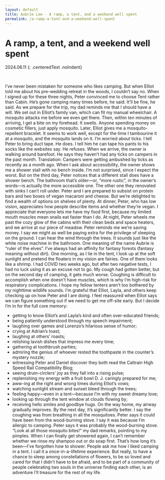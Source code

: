 ```yaml
---
layout: default
title: Aubrie Lee - A ramp, a tent, and a weekend well spent
permalink: /a-ramp-a-tent-and-a-weekend-well-spent
---
```

# A ramp, a tent, and a weekend well spent

2024.06.11
{: .centeredText .noIndent}

<br>

I’ve never been mistaken for someone who likes camping. But when Elliot told me about his pre-wedding retreat in the woods, I couldn’t say no.
When I signed up for these three nights, Peter convinced me to choose Tent rather than Cabin. He’s gone camping many times before, he said. It’ll be fine, he said.
As we prepare for the trip, my dad reminds me that I should have a will.
We set out in Elliot’s family van, which can fit my manual wheelchair. A mosquito attacks me before we even get there. Then, within ten minutes of arriving, I get a bite on my forehead. It swells. Anyone spending money on cosmetic fillers, just apply mosquito.
Later, Elliot gives me a mosquito-repellent bracelet. It seems to work well, except for the time I tambourine it at a mosquito, and the mosquito lands on it.
I’m worried about ticks. I tell Peter to bring duct tape. He does. I tell him he can tape his pants to his socks like the websites say. He refuses. When we arrive, the owner is walking around barefoot.
He says they haven’t had any ticks on campers in the past month. Translation: Campers were getting ambushed by ticks as recently as a month ago.
When I ask about accessibility, the owner shows me a shower stall with no bench inside. I’m not surprised, since I expect the worst. But on the third day, Peter notices that a different stall does have a shower bench. The bathroom that’s older—or, “more rustic”, in the owner’s words—is actually the more accessible one. The other one they renovated with sinks I can’t roll under.
Peter and I are prepared to subsist on protein bars and two boxes of vegan macaroni and cheese. But we’re delighted to find a wealth of options on shelves of plenty. At dinner, Peter, who has low vision, appreciates how people describe items and whether they’re vegan. I appreciate that everyone lets me have my food first, because my limited mouth muscles mean snails eat faster than I do.
At night, Peter wheels me past the cozy glow of the cabins with their clean beds and space heaters, and we arrive at our piece of meadow. Peter reminds me we’re saving money. I say we might as well be paying extra for the privilege of sleeping on the ground.
I can hear the wind through the trees. It sounds just like the white noise machine in the bathroom.
One meaning of the name Aubrie is “ruler of the elves”. I’ve always had an affinity for fantasy forests (fantasy meaning without dirt). One morning, as I lie in the tent, I look up at the soft sunlight and pretend the floaters in my vision are fairies. One of them looks like a shrimp.
I had COVID two weeks ago, but after two negative tests, I had no luck using it as an excuse not to go. My cough had gotten better, but on the second day of camping, it gets much worse. Coughing is difficult to accomplish when one doesn’t have muscles, which is why I’m high-risk for respiratory complications. I hope my fellow tenters aren’t too bothered by my nighttime wildlife sounds.
I’m grateful that Elliot, Layla, and others keep checking up on how Peter and I are doing. I feel reassured when Elliot says we can figure something out if we need to get me off-site early. But I decide I’m in for the full core memory:
* getting to know Elliot’s and Layla’s kind and often over-educated friends;
* being patiently understood through my speech impairment;
* laughing over games and Lorenzo’s hilarious sense of humor;
* crying at Adrian’s toast;
* laughing at others’ roasts;
* relishing lavish dishes that impress me every time;
* gathering at toothbrush parties;
* admiring the genius of whoever rested the toothpaste in the counter’s mystery nozzle;
* witnessing Peter and Daniel discover they both read the Caltrain High Speed Rail Compatibility Blog;
* seeing drum-circlers’ joy as they fall into a rising pulse;
* replenishing my energy with a fruit bowl D. J. caringly prepared for me;
* aww-ing at the right and wrong times during Elliot’s vows;
* watching sunlight stream and sunset bleed through the trees;
* feeling happy—even in a tent—because I’m with my sweet dreamy love;
* looking up through the tent window at clouds flowing by;
* receiving hello smiles and goodbye hugs.
On the way home, my airway gradually improves. By the next day, it’s significantly better. I say the coughing was from breathing in all the mosquitoes. Peter says it could have been from the wood-burning stove. I say it was because I’m allergic to camping. Peter says it was probably the wood-burning stove.
“Look at all those mosquito bites!” my dad remarks, pointing to my pimples.
When I can finally get showered again, I can’t remember whether we rinse my shampoo out or do soap first. That’s how long it’s been—I’ve forgotten how to shower.
People ask me how I liked camping in a tent. I call it a once-in-a-lifetime experience.
But really, to have a chance to sleep among constellations of flowers, to be so loved and cared for that I didn’t have to be afraid, and to be part of a community of people celebrating two souls in the universe finding each other, is an adventure I’ll treasure for the rest of my life.

